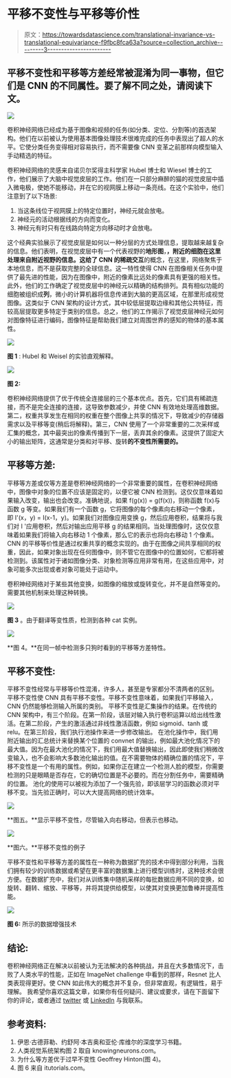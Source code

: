 # 平移不变性与平移等价性

> 原文：<https://towardsdatascience.com/translational-invariance-vs-translational-equivariance-f9fbc8fca63a?source=collection_archive---------3----------------------->

## 平移不变性和平移等方差经常被混淆为同一事物，但它们是 CNN 的不同属性。要了解不同之处，请阅读下文。

![](img/1057086edf373044c335d958d19d8ffb.png)

卷积神经网络已经成为基于图像和视频的任务(如分类、定位、分割等)的首选架构。他们在以前被认为使用基本图像处理技术很难完成的任务中表现出了超人的水平。它使分类任务变得相对容易执行，而不需要像 CNN 变革之前那样向模型输入手动精选的特征。

卷积神经网络的灵感来自诺贝尔奖得主科学家 Hubel 博士和 Wiesel 博士的工作，他们展示了大脑中视觉皮层的工作。他们在一只部分麻醉的猫的视觉皮层中插入微电极，使她不能移动，并在它的视网膜上移动一条亮线。在这个实验中，他们注意到了以下场景:

1.  当这条线位于视网膜上的特定位置时，神经元就会放电。
2.  神经元的活动根据线的方向而变化。
3.  神经元有时只有在线路向特定方向移动时才会放电。

这个经典实验展示了视觉皮层是如何以一种分层的方式处理信息，提取越来越复杂的信息。他们表明，在视觉皮层中有一个代表视野的**地形图**，**，附近的细胞在这里处理来自附近视野的信息。**这给了 CNN 的**稀疏交互**的概念，在这里，网络聚焦于本地信息，而不是获取完整的全球信息。这一特性使得 CNN 在图像相关任务中提供了最先进的性能，因为在图像中，附近的像素比远处的像素具有更强的相关性。此外，他们的工作确定了视觉皮层中的神经元以精确的结构排列。具有相似功能的细胞被组织成**列**，微小的计算机器将信息传递到大脑的更高区域，在那里形成视觉图像。这类似于 CNN 架构的设计方式，其中较低层提取边缘和其他公共特征，而较高层提取更多特定于类别的信息。总之，他们的工作揭示了视觉皮层神经元如何对图像特征进行编码，图像特征是帮助我们建立对周围世界的感知的物体的基本属性。

![](img/ed8ccb54d7aba390ad6615e2fe2c78c5.png)

**图 1** : Hubel 和 Weisel 的实验直观解释。

![](img/e8df4057a3915876c63aaf33d9c189bb.png)

**图 2:**

卷积神经网络提供了优于传统全连接层的三个基本优点。首先，它们具有稀疏连接，而不是完全连接的连接，这导致参数减少，并使 CNN 有效地处理高维数据。第二，权重共享发生在相同的权重在整个图像上共享的情况下，导致减少的存储器需求以及平移等变(稍后将解释)。第三，CNN 使用了一个非常重要的二次采样或汇集的概念，其中最突出的像素传播到下一层，丢弃其余的像素。这提供了固定大小的输出矩阵，这通常是分类和对平移、旋转**的不变性所需要的。**

## **平移等方差:**

平移等方差或仅等方差是卷积神经网络的一个非常重要的属性，在卷积神经网络中，图像中对象的位置不应该是固定的，以便它被 CNN 检测到。这仅仅意味着如果输入改变，输出也会改变。准确地说，如果 f(g(x)) = g(f(x))，则称函数 f(x)与函数 g 等变。如果我们有一个函数 g，它将图像的每个像素向右移动一个像素，即 I'(x，y) = I(x-1，y)。如果我们对图像应用变换 g，然后应用卷积，结果将与我们对 I '应用卷积，然后对输出应用平移 g 的结果相同。当处理图像时，这仅仅意味着如果我们将输入向右移动 1 个像素，那么它的表示也将向右移动 1 个像素。
CNN 的平移等价性是通过权重共享的概念实现的。由于在图像之间共享相同的权重，因此，如果对象出现在任何图像中，则不管它在图像中的位置如何，它都将被检测到。该属性对于诸如图像分类、对象检测等应用非常有用，在这些应用中，对象可能多次出现或者对象可能处于运动中。

卷积神经网络对于某些其他变换，如图像的缩放或旋转变化，并不是自然等变的。需要其他机制来处理这种转换。

![](img/8d741bf955deea356719bef3422c6ae0.png)

**图 3** 。由于翻译等变性质，检测到各种 cat 实例。

![](img/3b3f83ec48404d0808a291eccb2ca0d6.png)

**图 4。**在同一帧中检测多只狗时看到的平移等方差特性。

## 平移不变性:

平移不变性经常与平移等价性混淆，许多人，甚至是专家都分不清两者的区别。
平移不变性使 CNN 具有平移不变性。平移不变性意味着，如果我们平移输入，CNN 仍然能够检测输入所属的类别。
平移不变性是汇集操作的结果。在传统的 CNN 架构中，有三个阶段。在第一阶段，该层对输入执行卷积运算以给出线性激活。在第二阶段，产生的激活通过非线性激活函数，例如 sigmoid、tanh 或 relu。在第三阶段，我们执行池操作来进一步修改输出。
在池化操作中，我们用附近输出的汇总统计来替换某个位置的 convnet 的输出，例如最大池化情况下的最大值。因为在最大池化的情况下，我们用最大值替换输出，因此即使我们稍微改变输入，也不会影响大多数池化输出的值。在不需要物体的精确位置的情况下，平移不变性是一个有用的属性。例如，如果你正在建立一个检测人脸的模型，你需要检测的只是眼睛是否存在，它的确切位置是不必要的。而在分割任务中，需要精确的位置。
池化的使用可以被视为添加了一个强先验，即该层学习的函数必须对平移不变。当先验正确时，可以大大提高网络的统计效率。

![](img/5e8817a3e7d8a7b6674b47ac5e069f93.png)

**图五。**显示平移不变性，尽管输入向右移动，但表示也移动。

![](img/e6652ee99566c2acf24363476a0950cc.png)

**图六。**平移不变性的例子

平移不变性和平移等方差的属性在一种称为数据扩充的技术中得到部分利用，当我们拥有较少的训练数据或希望在更丰富的数据集上进行模型训练时，这种技术会很方便。在数据扩充中，我们对从训练集中随机采样的每批数据应用不同的变换，如旋转、翻转、缩放、平移等，并将其提供给模型，以使其对变换更加鲁棒并提高性能。

![](img/b9b5bbb97077039877979a5827595ffb.png)

**图 6:** 所示的数据增强技术

## 结论:

卷积神经网络正在解决以前被认为无法解决的各种挑战，并且在大多数情况下，击败了人类水平的性能，正如在 ImageNet challenge 中看到的那样，Resnet 比人类表现得更好。使 CNN 如此伟大的概念并不复杂，但非常直观，有逻辑性，易于理解。
我希望你喜欢这篇文章，如果你有任何疑问、建议或要求，请在下面留下你的评论，或者通过 [twitter](https://twitter.com/Perceptron97) 或 [LinkedIn](https://www.linkedin.com/in/divyanshu-mishra-ai/) 与我联系。

## 参考资料:

1.  伊恩·古德菲勒、约舒阿·本吉奥和亚伦·库维尔的深度学习书籍。
2.  人类视觉系统架构图 2 取自 knowingneurons.com。
3.  为什么等方差优于过早不变性 Geoffrey Hinton(图 4)。
4.  图 6 来自 itutorials.com。